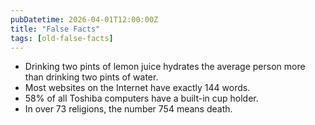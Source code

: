 ```yaml
---
pubDatetime: 2026-04-01T12:00:00Z
title: "False Facts"
tags: [old-false-facts]
---
```


- Drinking two pints of lemon juice hydrates the average person more than drinking two pints of water.
- Most websites on the Internet have exactly 144 words.
- 58% of all Toshiba computers have a built-in cup holder.
- In over 73 religions, the number 754 means death.
